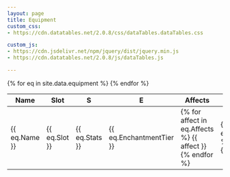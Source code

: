 ```yaml
---
layout: page
title: Equipment
custom_css:
- https://cdn.datatables.net/2.0.8/css/dataTables.dataTables.css

custom_js:
- https://cdn.jsdelivr.net/npm/jquery/dist/jquery.min.js
- https://cdn.datatables.net/2.0.8/js/dataTables.js

---
```


<script>
	$(document).ready( function () {
		$('#equipment').DataTable({
			paging: false,
			order: [[1, 'asc']]
		});
	});
</script>

<table id="equipment" class="display">
    <thead>
        <tr>
            <th>Name</th>
            <th>Slot</th>
			<th>S</th>
            <th>E</th>
			<th>Affects</th>
			<th>Forge Components</th>
        </tr>
    </thead>
    <tbody>
		{% for eq in site.data.equipment %}
			<tr>
				<td>{{ eq.Name }}</td>
				<td>{{ eq.Slot }}</td>
				<td>{{ eq.Stats }}</td>
				<td>{{ eq.EnchantmentTier }}</td>
				<td>
					{% for affect in eq.Affects %}
						{{ affect }}<br/>
					{% endfor %}
				</td>
				<td>
					{% for component in eq.ForgeComponents %}
						{{ component }}<br/>
					{% endfor %}
				</td>			</tr>
		{% endfor %}
    </tbody>
</table>